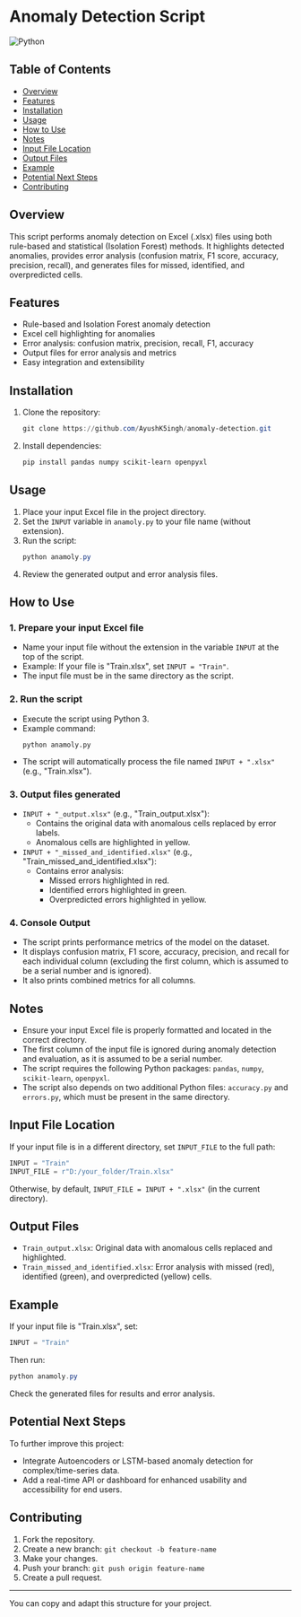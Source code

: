 # Anomaly Detection Script

![Python](https://img.shields.io/badge/language-Python-blue)

## Table of Contents
- [Overview](#overview)
- [Features](#features)
- [Installation](#installation)
- [Usage](#usage)
- [How to Use](#how-to-use)
- [Notes](#notes)
- [Input File Location](#input-file-location)
- [Output Files](#output-files)
- [Example](#example)
- [Potential Next Steps](#potential-next-steps)
- [Contributing](#contributing)

## Overview
This script performs anomaly detection on Excel (.xlsx) files using both rule-based and statistical (Isolation Forest) methods. It highlights detected anomalies, provides error analysis (confusion matrix, F1 score, accuracy, precision, recall), and generates files for missed, identified, and overpredicted cells.

## Features
- Rule-based and Isolation Forest anomaly detection
- Excel cell highlighting for anomalies
- Error analysis: confusion matrix, precision, recall, F1, accuracy
- Output files for error analysis and metrics
- Easy integration and extensibility

## Installation
1. Clone the repository:
   ```powershell
   git clone https://github.com/AyushK5ingh/anomaly-detection.git
   ```
2. Install dependencies:
   ```powershell
   pip install pandas numpy scikit-learn openpyxl
   ```

## Usage
1. Place your input Excel file in the project directory.
2. Set the `INPUT` variable in `anamoly.py` to your file name (without extension).
3. Run the script:
   ```powershell
   python anamoly.py
   ```
4. Review the generated output and error analysis files.

## How to Use
### 1. Prepare your input Excel file
- Name your input file without the extension in the variable `INPUT` at the top of the script.
- Example: If your file is "Train.xlsx", set `INPUT = "Train"`.
- The input file must be in the same directory as the script.

### 2. Run the script
- Execute the script using Python 3.
- Example command:
  ```
  python anamoly.py
  ```
- The script will automatically process the file named `INPUT + ".xlsx"` (e.g., "Train.xlsx").

### 3. Output files generated
- `INPUT + "_output.xlsx"` (e.g., "Train_output.xlsx"):
  - Contains the original data with anomalous cells replaced by error labels.
  - Anomalous cells are highlighted in yellow.
- `INPUT + "_missed_and_identified.xlsx"` (e.g., "Train_missed_and_identified.xlsx"):
  - Contains error analysis:
    - Missed errors highlighted in red.
    - Identified errors highlighted in green.
    - Overpredicted errors highlighted in yellow.

### 4. Console Output
- The script prints performance metrics of the model on the dataset.
- It displays confusion matrix, F1 score, accuracy, precision, and recall for each individual column (excluding the first column, which is assumed to be a serial number and is ignored).
- It also prints combined metrics for all columns.

## Notes
- Ensure your input Excel file is properly formatted and located in the correct directory.
- The first column of the input file is ignored during anomaly detection and evaluation, as it is assumed to be a serial number.
- The script requires the following Python packages: `pandas`, `numpy`, `scikit-learn`, `openpyxl`.
- The script also depends on two additional Python files: `accuracy.py` and `errors.py`, which must be present in the same directory.

## Input File Location
If your input file is in a different directory, set `INPUT_FILE` to the full path:
```python
INPUT = "Train"
INPUT_FILE = r"D:/your_folder/Train.xlsx"
```
Otherwise, by default, `INPUT_FILE = INPUT + ".xlsx"` (in the current directory).

## Output Files
- `Train_output.xlsx`: Original data with anomalous cells replaced and highlighted.
- `Train_missed_and_identified.xlsx`: Error analysis with missed (red), identified (green), and overpredicted (yellow) cells.

## Example
If your input file is "Train.xlsx", set:
```python
INPUT = "Train"
```
Then run:
```powershell
python anamoly.py
```
Check the generated files for results and error analysis.

## Potential Next Steps
To further improve this project:
- Integrate Autoencoders or LSTM-based anomaly detection for complex/time-series data.
- Add a real-time API or dashboard for enhanced usability and accessibility for end users.

## Contributing
1. Fork the repository.
2. Create a new branch: `git checkout -b feature-name`
3. Make your changes.
4. Push your branch: `git push origin feature-name`
5. Create a pull request.

---

You can copy and adapt this structure for your project.
